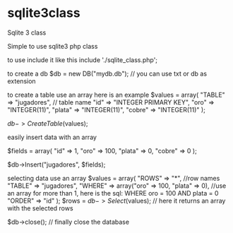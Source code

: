 sqlite3class
============

Sqlite 3 class

Simple to use sqlite3 php class

to use include it like this
include './sqlite_class.php';


to create a db 
$db = new DB("mydb.db"); // you can use txt or db as extension

to create a table use an array here is an example
$values = array(
    "TABLE" => "jugadores", // table name
    "id" => "INTEGER PRIMARY KEY",
    "oro" => "INTEGER(11)",
    "plata" => "INTEGER(11)",
    "cobre" => "INTEGER(11)"
);

$db->CreateTable($values);

easily insert data with an array 

$fields = array(
    "id" => 1,
    "oro" => 100,
    "plata" => 0,
    "cobre" => 0
);

$db->Insert("jugadores", $fields); 

selecting data use an array
$values = array(
    "ROWS" => "*", //row names
    "TABLE" => "jugadores",
    "WHERE" => array("oro" => 100, "plata" => 0), //use an array for more than 1, here is the sql: WHERE oro = 100 AND plata = 0
    "ORDER" => "id"
);
$rows = $db->Select($values); // here it returns an array with the selected rows

$db->close(); // finally close the database

